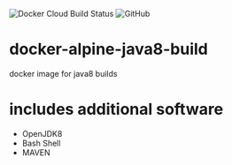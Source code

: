 ![Docker Cloud Build Status](https://img.shields.io/docker/cloud/build/netstack/alpine-java8-build)
![GitHub](https://img.shields.io/github/license/NetstackDE/docker-alpine-java8-build)

# docker-alpine-java8-build
docker image for java8 builds

# includes additional software 

* OpenJDK8
* Bash Shell
* MAVEN
